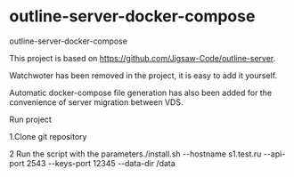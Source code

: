# outline-server-docker-compose

outline-server-docker-compose

This project is based on https://github.com/Jigsaw-Code/outline-server.

Watchwoter has been removed in the project, it is easy to add it yourself. 

Automatic docker-compose file generation has also been added for the convenience of server migration between VDS.

Run project 

1.Clone git repository

2 Run the script with the parameters./install.sh --hostname s1.test.ru --api-port 2543 --keys-port 12345 --data-dir /data

